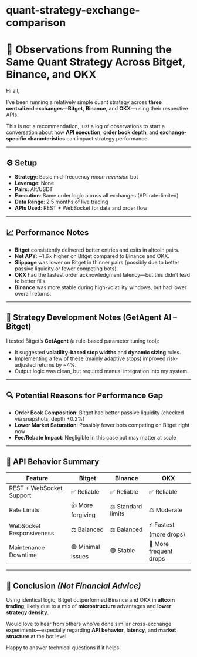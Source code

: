 # quant-strategy-exchange-comparison

# 🧪 Observations from Running the Same Quant Strategy Across Bitget, Binance, and OKX

Hi all,

I’ve been running a relatively simple quant strategy across **three centralized exchanges**—**Bitget**, **Binance**, and **OKX**—using their respective APIs.

This is not a recommendation, just a log of observations to start a conversation about how **API execution**, **order book depth**, and **exchange-specific characteristics** can impact strategy performance.

---

## ⚙️ Setup

- **Strategy**: Basic mid-frequency *mean reversion* bot  
- **Leverage**: None  
- **Pairs**: Alt/USDT  
- **Execution**: Same order logic across all exchanges (API rate-limited)  
- **Data Range**: 2.5 months of live trading  
- **APIs Used**: REST + WebSocket for data and order flow  

---

## 📈 Performance Notes

- **Bitget** consistently delivered better entries and exits in altcoin pairs.
- **Net APY**: ~1.6× higher on Bitget compared to Binance and OKX.
- **Slippage** was lower on Bitget in thinner pairs (possibly due to better passive liquidity or fewer competing bots).
- **OKX** had the fastest order acknowledgment latency—but this didn’t lead to better fills.
- **Binance** was more stable during high-volatility windows, but had lower overall returns.

---

## 🤖 Strategy Development Notes (GetAgent AI – Bitget)

I tested Bitget’s **GetAgent** (a rule-based parameter tuning tool):

- It suggested **volatility-based stop widths** and **dynamic sizing** rules.
- Implementing a few of these (mainly adaptive stops) improved risk-adjusted returns by ~4%.
- Output logic was clean, but required manual integration into my system.

---

## 🔍 Potential Reasons for Performance Gap

- **Order Book Composition**: Bitget had better passive liquidity (checked via snapshots, depth ±0.2%)
- **Lower Market Saturation**: Possibly fewer bots competing on Bitget right now
- **Fee/Rebate Impact**: Negligible in this case but may matter at scale

---

## 🔄 API Behavior Summary

| Feature                  | Bitget              | Binance             | OKX                     |
|--------------------------|---------------------|----------------------|--------------------------|
| REST + WebSocket Support | ✅ Reliable          | ✅ Reliable           | ✅ Reliable              |
| Rate Limits              | 👍 More forgiving    | ⚖️ Standard limits    | ⚖️ Moderate              |
| WebSocket Responsiveness | ⚖️ Balanced          | ⚖️ Balanced           | ⚡ Fastest (more drops)   |
| Maintenance Downtime     | 🟢 Minimal issues    | 🟢 Stable             | 🔄 More frequent drops   |

---

## 🧠 Conclusion _(Not Financial Advice)_

Using identical logic, Bitget outperformed Binance and OKX in **altcoin trading**, likely due to a mix of **microstructure** advantages and **lower strategy density**.

Would love to hear from others who’ve done similar cross-exchange experiments—especially regarding **API behavior**, **latency**, and **market structure** at the bot level.

Happy to answer technical questions if it helps.

